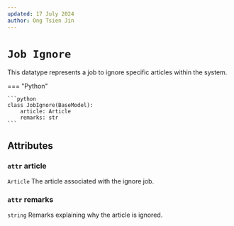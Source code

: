 ```yaml
---
updated: 17 July 2024
author: Ong Tsien Jin
---
```


# `Job Ignore`

This datatype represents a job to ignore specific articles within the system.

=== "Python"

    ```python
    class JobIgnore(BaseModel):
        article: Article
        remarks: str
    ```

## Attributes

### `attr` article

`Article` The article associated with the ignore job.

### `attr` remarks

`string` Remarks explaining why the article is ignored.
